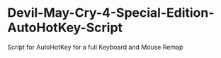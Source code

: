 # Devil-May-Cry-4-Special-Edition-AutoHotKey-Script
Script for AutoHotKey for a full Keyboard and Mouse Remap
